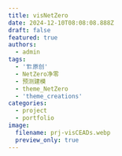 ```yaml
---
title: visNetZero
date: 2024-12-10T08:08:08.888Z
draft: false
featured: true
authors:
  - admin
tags:
  - '🏗原创'
  - NetZero净零
  - 预测建模
  - theme_NetZero
  - 'theme_creations'
categories:
  - project
  - portfolio
image:
  filename: prj-visCEADs.webp
  preview_only: true
---
```



